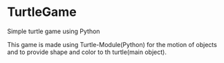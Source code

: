 # TurtleGame
Simple turtle game using Python

This game is made using Turtle-Module(Python) for the motion of objects and to provide shape and color to th turtle(main object).


